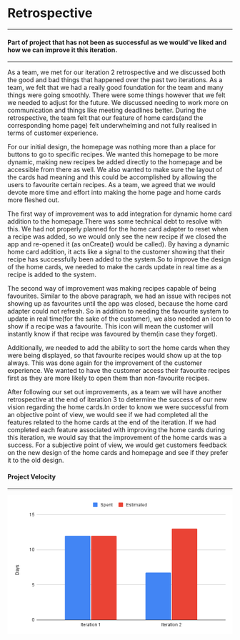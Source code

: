Retrospective
====

---
#### Part of project that has not been as successful as we would've liked and how we can improve it this iteration.
--------------

As a team, we met for our iteration 2 retrospective and we discussed both the good and bad things that happened over the past two iterations. As a team, we felt that we had a really good foundation for the team and many things were going smoothly. There were some things however that we felt we needed to adjust for the future. We discussed needing to work more on communication and things like meeting deadlines better. During the retrospective, the team felt that our feature of home cards(and the corresponding home page) felt underwhelming and not fully realised in terms of customer experience.

 For our initial design, the homepage was nothing more than a place for buttons to go to specific recipes. We wanted this homepage to be more dynamic, making new recipes be added directly to the homepage and be accessible from there as well. We also wanted to make sure the layout of the cards had meaning and this could be accomplished by allowing the users to favourite certain recipes. As a team, we agreed that we would devote more time and effort into making the home page and home cards more fleshed out.

The first way of improvement was to add integration for dynamic home card addition to the homepage.There was some technical debt to resolve with this. We had not properly planned for the home card adapter to reset when a recipe was added, so we would only see the new recipe if we closed the app and re-opened it (as onCreate()  would be called). By having a dynamic home card addition, it acts like a signal to the customer showing that their recipe has successfully been added to the system.So to improve the design of the home cards, we needed to make the cards update in real time as a recipe is added to the system.

The second way of improvement was making recipes capable of being favourites. Similar to the above paragraph, we had an issue with recipes not showing up as favourites until the app was closed, because the home card adapter could not refresh. So in addition to needing the favourite system to update in real time(for the sake of the customer), we also needed an icon to show if a recipe was a favourite. This icon will mean the customer will instantly know if that recipe was favoured by them(in case they forget).

Additionally, we needed to add the ability to sort the home cards when they were being displayed, so that favourite recipes would show up at the top always. This was done again for the improvement of the customer experience. We wanted to have the customer access their favourite recipes first as they are more likely to open them than non-favourite recipes.

After following our set out improvements, as a team we will have another retrospective at the end of iteration 3 to determine the success of our new vision regarding the home cards.In order to know we were successful from an objective point of view, we would see if we had completed all the features related to the home cards at the end of the iteration. If we had completed each feature associated with improving the home cards during this iteration, we would say that the improvement of the home cards was a success. For a subjective point of view, we would get customers feedback on the new design of the home cards and homepage and see if they prefer it to the old design.


#### Project Velocity
--- 
![](./ProjectVelocity.png)
